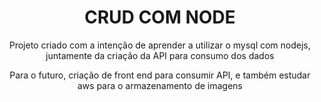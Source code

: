 <h1 align="center">CRUD COM NODE</h1>

<p align="center">
    Projeto criado com a intenção de aprender a utilizar o mysql com nodejs, juntamente da criação da API para consumo
    dos dados
</p>

<p align="center">
    Para o futuro, criação de front end para consumir API, e também estudar aws para o armazenamento de imagens
</p>